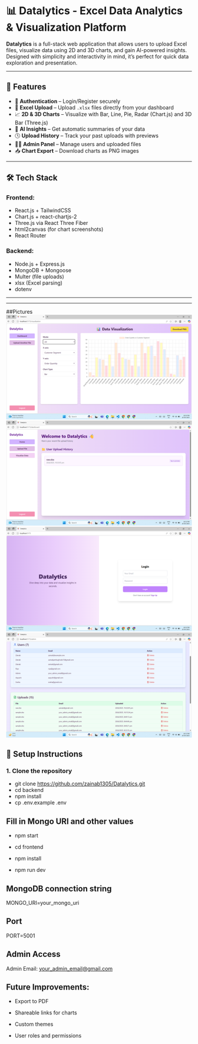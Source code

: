 # 📊 Datalytics - Excel Data Analytics & Visualization Platform

**Datalytics** is a full-stack web application that allows users to upload Excel files, visualize data using 2D and 3D charts, and gain AI-powered insights. Designed with simplicity and interactivity in mind, it’s perfect for quick data exploration and presentation.

---

## 🚀 Features

- 🔐 **Authentication** – Login/Register securely
- 📁 **Excel Upload** – Upload `.xlsx` files directly from your dashboard
- 📈 **2D & 3D Charts** – Visualize with Bar, Line, Pie, Radar (Chart.js) and 3D Bar (Three.js)
- 🤖 **AI Insights** – Get automatic summaries of your data
- 🕓 **Upload History** – Track your past uploads with previews
- 👩‍💼 **Admin Panel** – Manage users and uploaded files
- 📥 **Chart Export** – Download charts as PNG images

---

## 🛠️ Tech Stack

### Frontend:
- React.js + TailwindCSS
- Chart.js + react-chartjs-2
- Three.js via React Three Fiber
- html2canvas (for chart screenshots)
- React Router

### Backend:
- Node.js + Express.js
- MongoDB + Mongoose
- Multer (file uploads)
- xlsx (Excel parsing)
- dotenv

---

---
##Pictures
![Graphs](image.png)
![Dashboard](image-1.png)
![Login](image-2.png)
![Admin Panel](image-3.png)

## 🔧 Setup Instructions

### 1. Clone the repository
- git clone https://github.com/zainab1305/Datalytics.git
- cd backend
- npm install
- cp .env.example .env
## Fill in Mongo URI and other values
- npm start

- cd frontend
- npm install
- npm run dev

## MongoDB connection string
MONGO_URI=your_mongo_uri

## Port
PORT=5001

## Admin Access
Admin Email: your_admin_email@gmail.com 

## Future Improvements:
- Export to PDF

- Shareable links for charts

- Custom themes

- User roles and permissions